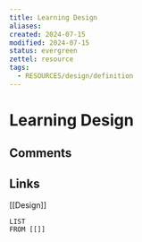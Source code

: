 ```yaml
---
title: Learning Design
aliases: 
created: 2024-07-15
modified: 2024-07-15
status: evergreen
zettel: resource
tags:
  - RESOURCES/design/definition
---
```

# Learning Design
## Comments

## Links
[[Design]]
```dataview
LIST
FROM [[]]
```
